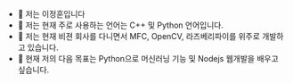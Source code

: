 - 👋 저는 이정훈입니다
- 👀 저는 현재 주로 사용하는 언어는 C++ 및 Python 언어입니다.
- 🌱 저는 현재 비젼 회사를 다니면서 MFC, OpenCV, 라즈베리파이를 위주로 개발하고 있습니다. 
- 💞️ 현재 저의 다음 목표는 Python으로 머신러닝 기능 및 Nodejs 웹개발을 배우고 싶습니다.

<!---
Leejeunghun/Leejeunghun is a ✨ special ✨ repository because its `README.md` (this file) appears on your GitHub profile.
You can click the Preview link to take a look at your changes.
--->
